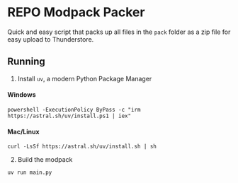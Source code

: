 # REPO Modpack Packer

Quick and easy script that packs up all files in the `pack` folder as a zip file for easy upload to Thunderstore.

## Running

1. Install `uv`, a modern Python Package Manager

#### Windows

`powershell -ExecutionPolicy ByPass -c "irm https://astral.sh/uv/install.ps1 | iex"`

#### Mac/Linux

`curl -LsSf https://astral.sh/uv/install.sh | sh`

2. Build the modpack

`uv run main.py`
